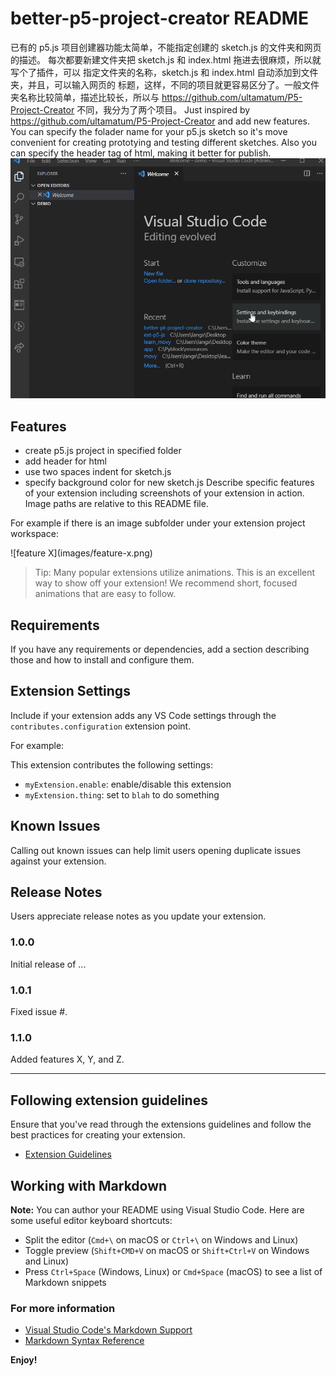 # better-p5-project-creator README
已有的 p5.js 项目创建器功能太简单，不能指定创建的 sketch.js 的文件夹和网页的描述。
每次都要新建文件夹把 sketch.js 和 index.html 拖进去很麻烦，所以就写个了插件，可以
指定文件夹的名称，sketch.js 和 index.html 自动添加到文件夹，并且，可以输入网页的
标题，这样，不同的项目就更容易区分了。一般文件夹名称比较简单，描述比较长，所以与
https://github.com/ultamatum/P5-Project-Creator 不同，我分为了两个项目。
Just inspired by https://github.com/ultamatum/P5-Project-Creator and add new features.
You can specify the folader name for your p5.js sketch so it's move convenient for 
creating prototying and testing different sketches.
Also you can specify the header tag of html, making it better for publish.
![p5creator.fig](https://github.com/kidscodinggroup/better-p5-project-creator/raw/master/p5creator.gif)
## Features
* create p5.js project in specified folder
* add header for html
* use two spaces indent for sketch.js
* specify background color for new sketch.js
Describe specific features of your extension including screenshots of your extension in action. Image paths are relative to this README file.

For example if there is an image subfolder under your extension project workspace:

\!\[feature X\]\(images/feature-x.png\)

> Tip: Many popular extensions utilize animations. This is an excellent way to show off your extension! We recommend short, focused animations that are easy to follow.

## Requirements

If you have any requirements or dependencies, add a section describing those and how to install and configure them.

## Extension Settings

Include if your extension adds any VS Code settings through the `contributes.configuration` extension point.

For example:

This extension contributes the following settings:

* `myExtension.enable`: enable/disable this extension
* `myExtension.thing`: set to `blah` to do something

## Known Issues

Calling out known issues can help limit users opening duplicate issues against your extension.

## Release Notes

Users appreciate release notes as you update your extension.

### 1.0.0

Initial release of ...

### 1.0.1

Fixed issue #.

### 1.1.0

Added features X, Y, and Z.

-----------------------------------------------------------------------------------------------------------
## Following extension guidelines

Ensure that you've read through the extensions guidelines and follow the best practices for creating your extension.

* [Extension Guidelines](https://code.visualstudio.com/api/references/extension-guidelines)

## Working with Markdown

**Note:** You can author your README using Visual Studio Code.  Here are some useful editor keyboard shortcuts:

* Split the editor (`Cmd+\` on macOS or `Ctrl+\` on Windows and Linux)
* Toggle preview (`Shift+CMD+V` on macOS or `Shift+Ctrl+V` on Windows and Linux)
* Press `Ctrl+Space` (Windows, Linux) or `Cmd+Space` (macOS) to see a list of Markdown snippets

### For more information

* [Visual Studio Code's Markdown Support](http://code.visualstudio.com/docs/languages/markdown)
* [Markdown Syntax Reference](https://help.github.com/articles/markdown-basics/)

**Enjoy!**
